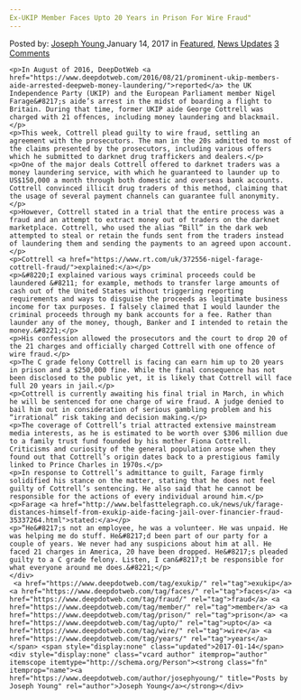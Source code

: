 ```yaml
---
Ex-UKIP Member Faces Upto 20 Years in Prison For Wire Fraud"
---
```

<article class="post-listing post-17493 post type-post status-publish format-standard has-post-thumbnail hentry tag-exukip tag-faces tag-fraud tag-member tag-prison tag-upto tag-wire tag-years">
    <div class="post-inner">
        <span>Posted by: <a href="https://www.deepdotweb.com/author/josephyoung/" title="">Joseph Young </a></span>
    <span>January 14, 2017</span>
    <span>in <a href="https://www.deepdotweb.com/category/deepdot-news/" rel="category tag">Featured</a>, <a href="https://www.deepdotweb.com/category/news-updates/" rel="category tag">News Updates</a></span>
    <span><a href="https://www.deepdotweb.com/2017/01/14/ex-ukip-member-faces-upto-20-years-prison-wire-fraud/#comments">3 Comments</a></span>
    </p>
    <div class="clear"></div>
    
    <p>In August of 2016, DeepDotWeb <a href="https://www.deepdotweb.com/2016/08/21/prominent-ukip-members-aide-arrested-deepweb-money-laundering/">reported</a> the UK Independence Party (UKIP) and the European Parliament member Nigel Farage&#8217;s aide’s arrest in the midst of boarding a flight to Britain. During that time, former UKIP aide George Cottrell was charged with 21 offences, including money laundering and blackmail.</p>
    <p>This week, Cottrell plead guilty to wire fraud, settling an agreement with the prosecutors. The man in the 20s admitted to most of the claims presented by the prosecutors, including various offers which he submitted to darknet drug traffickers and dealers.</p>
    <p>One of the major deals Cottrell offered to darknet traders was a money laundering service, with which he guaranteed to launder up to US$150,000 a month through both domestic and overseas bank accounts. Cottrell convinced illicit drug traders of this method, claiming that the usage of several payment channels can guarantee full anonymity.</p>
    <p>However, Cottrell stated in a trial that the entire process was a fraud and an attempt to extract money out of traders on the darknet marketplace. Cottrell, who used the alias “Bill” in the dark web attempted to steal or retain the funds sent from the traders instead of laundering them and sending the payments to an agreed upon account.</p>
    <p>Cottrell <a href="https://www.rt.com/uk/372556-nigel-farage-cottrell-fraud/">explained:</a></p>
    <p>&#8220;I explained various ways criminal proceeds could be laundered &#8211; for example, methods to transfer large amounts of cash out of the United States without triggering reporting requirements and ways to disguise the proceeds as legitimate business income for tax purposes. I falsely claimed that I would launder the criminal proceeds through my bank accounts for a fee. Rather than launder any of the money, though, Banker and I intended to retain the money.&#8221;</p>
    <p>His confession allowed the prosecutors and the court to drop 20 of the 21 charges and officially charged Cottrell with one offence of wire fraud.</p>
    <p>The C grade felony Cottrell is facing can earn him up to 20 years in prison and a $250,000 fine. While the final consequence has not been disclosed to the public yet, it is likely that Cottrell will face full 20 years in jail.</p>
    <p>Cottrell is currently awaiting his final trial in March, in which he will be sentenced for one charge of wire fraud. A judge denied to bail him out in consideration of serious gambling problem and his “irrational” risk taking and decision making.</p>
    <p>The coverage of Cottrell’s trial attracted extensive mainstream media interests, as he is estimated to be worth over $306 million due to a family trust fund founded by his mother Fiona Cottrell. Criticisms and curiosity of the general population arose when they found out that Cottrell’s origin dates back to a prestigious family linked to Prince Charles in 1970s.</p>
    <p>In response to Cottrell’s admittance to guilt, Farage firmly solidified his stance on the matter, stating that he does not feel guilty of Cottrell’s sentencing. He also said that he cannot be responsible for the actions of every individual around him.</p>
    <p>Farage <a href="http://www.belfasttelegraph.co.uk/news/uk/farage-distances-himself-from-exukip-aide-facing-jail-over-financier-fraud-35337264.html">stated:</a></p>
    <p>“He&#8217;s not an employee, he was a volunteer. He was unpaid. He was helping me do stuff. He&#8217;d been part of our party for a couple of years. We never had any suspicions about him at all. He faced 21 charges in America, 20 have been dropped. He&#8217;s pleaded guilty to a C grade felony. Listen, I can&#8217;t be responsible for what everyone around me does.&#8221;</p>
    </div>
     <a href="https://www.deepdotweb.com/tag/exukip/" rel="tag">exukip</a> <a href="https://www.deepdotweb.com/tag/faces/" rel="tag">faces</a> <a href="https://www.deepdotweb.com/tag/fraud/" rel="tag">fraud</a> <a href="https://www.deepdotweb.com/tag/member/" rel="tag">member</a> <a href="https://www.deepdotweb.com/tag/prison/" rel="tag">prison</a> <a href="https://www.deepdotweb.com/tag/upto/" rel="tag">upto</a> <a href="https://www.deepdotweb.com/tag/wire/" rel="tag">wire</a> <a href="https://www.deepdotweb.com/tag/years/" rel="tag">years</a></span> <span style="display:none" class="updated">2017-01-14</span>
    <div style="display:none" class="vcard author" itemprop="author" itemscope itemtype="http://schema.org/Person"><strong class="fn" itemprop="name"><a href="https://www.deepdotweb.com/author/josephyoung/" title="Posts by Joseph Young" rel="author">Joseph Young</a></strong></div>
    
